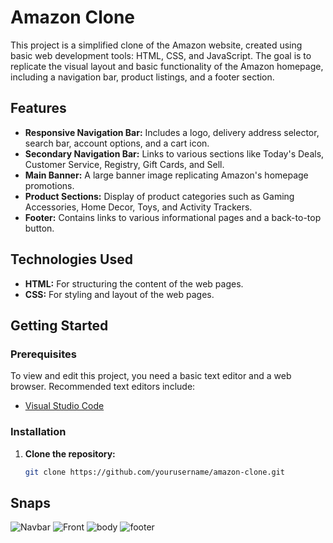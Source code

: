 # Amazon Clone

This project is a simplified clone of the Amazon website, created using basic web development tools: HTML, CSS, and JavaScript. The goal is to replicate the visual layout and basic functionality of the Amazon homepage, including a navigation bar, product listings, and a footer section.

## Features

- **Responsive Navigation Bar:** Includes a logo, delivery address selector, search bar, account options, and a cart icon.
- **Secondary Navigation Bar:** Links to various sections like Today's Deals, Customer Service, Registry, Gift Cards, and Sell.
- **Main Banner:** A large banner image replicating Amazon's homepage promotions.
- **Product Sections:** Display of product categories such as Gaming Accessories, Home Decor, Toys, and Activity Trackers.
- **Footer:** Contains links to various informational pages and a back-to-top button.

## Technologies Used

- **HTML:** For structuring the content of the web pages.
- **CSS:** For styling and layout of the web pages.

## Getting Started

### Prerequisites

To view and edit this project, you need a basic text editor and a web browser. Recommended text editors include:

- [Visual Studio Code](https://code.visualstudio.com/)

### Installation

1. **Clone the repository:**
   ```sh
   git clone https://github.com/yourusername/amazon-clone.git

## Snaps
![Navbar](assets/navbar.png)
![Front](assets/front2.png)
![body](assets/body.png)
![footer](assets/footer.png)

